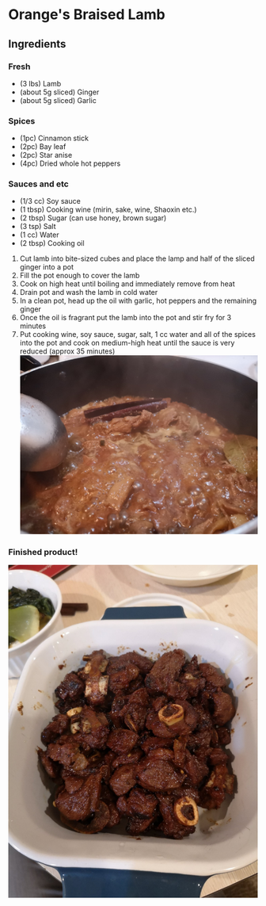 # Orange's Braised Lamb

## Ingredients

### Fresh
* (3 lbs) Lamb
* (about 5g sliced) Ginger
* (about 5g sliced) Garlic

### Spices
* (1pc) Cinnamon stick
* (2pc) Bay leaf
* (2pc) Star anise
* (4pc) Dried whole hot peppers

### Sauces and etc
* (1/3 cc) Soy sauce
* (1 tbsp) Cooking wine (mirin, sake, wine, Shaoxin etc.)
* (2 tbsp) Sugar (can use honey, brown sugar)
* (3 tsp) Salt
* (1 cc) Water
* (2 tbsp) Cooking oil

1. Cut lamb into bite-sized cubes and place the lamp and half of the sliced ginger into a pot
2. Fill the pot enough to cover the lamb
3. Cook on high heat until boiling and immediately remove from heat
4. Drain pot and wash the lamb in cold water
5. In a clean pot, head up the oil with garlic, hot peppers and the remaining ginger
6. Once the oil is fragrant put the lamb into the pot and stir fry for 3 minutes
7. Put cooking wine, soy sauce, sugar, salt, 1 cc water and all of the spices into the pot and cook on medium-high heat until the sauce is very reduced (approx 35 minutes)
![Cooking the lamb (step 7)](./Pics/BLStep7a.jpg)

### Finished product!

![Delicious lamb motherfucker](./Pics/BLStep7b.jpg)
